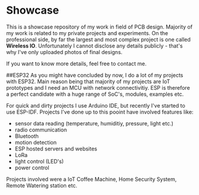 # Showcase
This is a showcase repository of my work in field of PCB design.
Majority of my work is related to my private projects and experiments. 
On the professional side, by far the largest and most complex project is one called __Wireless IO__. 
Unfortunately I cannot disclose any details publicly - that's why I've only uploaded photos of final designs.

If you want to know more details, feel free to contact me.

##ESP32
As you might have concluded by now, I do a lot of my projects with ESP32.
Main reason being that majority of my projects are IoT prototypes and I need an MCU with network connectivitiy.
ESP is therefore a perfect candidate with a huge range of SoC's, modules, examples etc.

For quick and dirty projects I use Arduino IDE, but recently I've started to use ESP-IDF.
Projects I've done up to this pooint have involved features like:
* sensor data reading (temperature, humiditiy, pressure, light etc.)
* radio communication 
* Bluetooth
* motion detection
* ESP hosted servers and websites
* LoRa
* light control (LED's)
* power control 

Projects involved were a IoT Coffee Machine, Home Security System, Remote Watering station etc.
